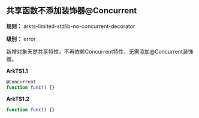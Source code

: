 ## 共享函数不添加装饰器@Concurrent

**规则：** arkts-limited-stdlib-no-concurrent-decorator

**级别：** error

新增对象天然共享特性，不再依赖Concurrent特性，无需添加@Concurrent装饰器。

**ArkTS1.1**
```typescript
@Concurrent
function func() {}
```

**ArkTS1.2**
```typescript
function func() {}
```
